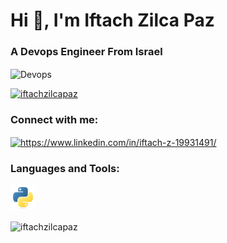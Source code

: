 <h1 align="left">Hi 👋, I'm Iftach Zilca Paz</h1>
<h3 align="left">A Devops Engineer From Israel</h3>


<img align="center" alt="Devops" width="400" src="https://iconscout.com/lottie-animation/professional-male-devops-8872610"/>

<p align="left"> <a href="https://github.com/ryo-ma/github-profile-trophy"><img src="https://github-profile-trophy.vercel.app/?username=iftachzilcapaz" alt="iftachzilcapaz" /></a> </p>

<h3 align="left">Connect with me:</h3>
<p align="left">
<a href="https://linkedin.com/in/https://www.linkedin.com/in/iftach-z-19931491/" target="blank"><img align="center" src="https://raw.githubusercontent.com/rahuldkjain/github-profile-readme-generator/master/src/images/icons/Social/linked-in-alt.svg" alt="https://www.linkedin.com/in/iftach-z-19931491/" height="30" width="40" /></a>
</p>

<h3 align="left">Languages and Tools:</h3>
<p align="left"> <a href="https://www.python.org" target="_blank" rel="noreferrer"> <img src="https://raw.githubusercontent.com/devicons/devicon/master/icons/python/python-original.svg" alt="python" width="40" height="40"/> </a> </p>

<p><img align="center" src="https://github-readme-stats.vercel.app/api/top-langs?username=iftachzilcapaz&show_icons=true&locale=en&layout=compact" alt="iftachzilcapaz" /></p>
